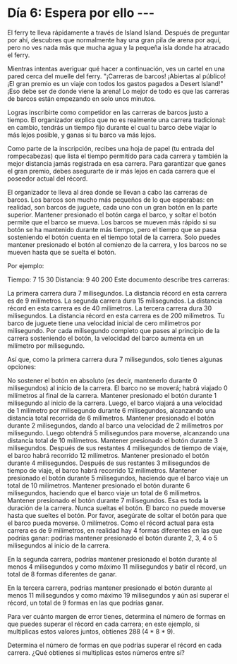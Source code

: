 # Día 6: Espera por ello ---
El ferry te lleva rápidamente a través de Island Island. Después de preguntar por ahí, descubres que normalmente hay una gran pila de arena por aquí, pero no ves nada más que mucha agua y la pequeña isla donde ha atracado el ferry.

Mientras intentas averiguar qué hacer a continuación, ves un cartel en una pared cerca del muelle del ferry. "¡Carreras de barcos! ¡Abiertas al público! ¡El gran premio es un viaje con todos los gastos pagados a Desert Island!" ¡Eso debe ser de donde viene la arena! Lo mejor de todo es que las carreras de barcos están empezando en solo unos minutos.

Logras inscribirte como competidor en las carreras de barcos justo a tiempo. El organizador explica que no es realmente una carrera tradicional: en cambio, tendrás un tiempo fijo durante el cual tu barco debe viajar lo más lejos posible, y ganas si tu barco va más lejos.

Como parte de la inscripción, recibes una hoja de papel (tu entrada del rompecabezas) que lista el tiempo permitido para cada carrera y también la mejor distancia jamás registrada en esa carrera. Para garantizar que ganes el gran premio, debes asegurarte de ir más lejos en cada carrera que el poseedor actual del récord.

El organizador te lleva al área donde se llevan a cabo las carreras de barcos. Los barcos son mucho más pequeños de lo que esperabas: en realidad, son barcos de juguete, cada uno con un gran botón en la parte superior. Mantener presionado el botón carga el barco, y soltar el botón permite que el barco se mueva. Los barcos se mueven más rápido si su botón se ha mantenido durante más tiempo, pero el tiempo que se pasa sosteniendo el botón cuenta en el tiempo total de la carrera. Solo puedes mantener presionado el botón al comienzo de la carrera, y los barcos no se mueven hasta que se suelta el botón.

Por ejemplo:

Tiempo:      7  15   30
Distancia:  9  40  200
Este documento describe tres carreras:

La primera carrera dura 7 milisegundos. La distancia récord en esta carrera es de 9 milímetros.
La segunda carrera dura 15 milisegundos. La distancia récord en esta carrera es de 40 milímetros.
La tercera carrera dura 30 milisegundos. La distancia récord en esta carrera es de 200 milímetros.
Tu barco de juguete tiene una velocidad inicial de cero milímetros por milisegundo. Por cada milisegundo completo que pases al principio de la carrera sosteniendo el botón, la velocidad del barco aumenta en un milímetro por milisegundo.

Así que, como la primera carrera dura 7 milisegundos, solo tienes algunas opciones:

No sostener el botón en absoluto (es decir, mantenerlo durante 0 milisegundos) al inicio de la carrera. El barco no se moverá; habrá viajado 0 milímetros al final de la carrera.
Mantener presionado el botón durante 1 milisegundo al inicio de la carrera. Luego, el barco viajará a una velocidad de 1 milímetro por milisegundo durante 6 milisegundos, alcanzando una distancia total recorrida de 6 milímetros.
Mantener presionado el botón durante 2 milisegundos, dando al barco una velocidad de 2 milímetros por milisegundo. Luego obtendrá 5 milisegundos para moverse, alcanzando una distancia total de 10 milímetros.
Mantener presionado el botón durante 3 milisegundos. Después de sus restantes 4 milisegundos de tiempo de viaje, el barco habrá recorrido 12 milímetros.
Mantener presionado el botón durante 4 milisegundos. Después de sus restantes 3 milisegundos de tiempo de viaje, el barco habrá recorrido 12 milímetros.
Mantener presionado el botón durante 5 milisegundos, haciendo que el barco viaje un total de 10 milímetros.
Mantener presionado el botón durante 6 milisegundos, haciendo que el barco viaje un total de 6 milímetros.
Mantener presionado el botón durante 7 milisegundos. Esa es toda la duración de la carrera. Nunca sueltas el botón. El barco no puede moverse hasta que sueltes el botón. Por favor, asegúrate de soltar el botón para que el barco pueda moverse. 0 milímetros.
Como el récord actual para esta carrera es de 9 milímetros, en realidad hay 4 formas diferentes en las que podrías ganar: podrías mantener presionado el botón durante 2, 3, 4 o 5 milisegundos al inicio de la carrera.

En la segunda carrera, podrías mantener presionado el botón durante al menos 4 milisegundos y como máximo 11 milisegundos y batir el récord, un total de 8 formas diferentes de ganar.

En la tercera carrera, podrías mantener presionado el botón durante al menos 11 milisegundos y como máximo 19 milisegundos y aún así superar el récord, un total de 9 formas en las que podrías ganar.

Para ver cuánto margen de error tienes, determina el número de formas en que puedes superar el récord en cada carrera; en este ejemplo, si multiplicas estos valores juntos, obtienes 288 (4 * 8 * 9).

Determina el número de formas en que podrías superar el récord en cada carrera. ¿Qué obtienes si multiplicas estos números entre sí?
